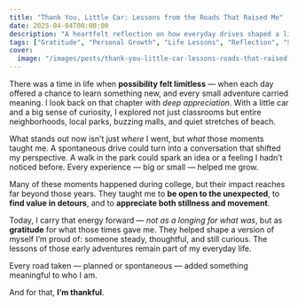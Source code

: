 ```yaml
---
title: "Thank You, Little Car: Lessons from the Roads That Raised Me"
date: 2025-04-04T00:00:00
description: "A heartfelt reflection on how everyday drives shaped a life of gratitude, curiosity, and personal growth."
tags: ["Gratitude", "Personal Growth", "Life Lessons", "Reflection", "Self-Discovery"]
cover:
  image: "/images/posts/thank-you-little-car-lessons-roads-that-raised-me.png"
---
```

There was a time in life when **possibility felt limitless** — when each day offered a chance to learn something new, and every small adventure carried meaning. I look back on that chapter with *deep appreciation*. With a little car and a big sense of curiosity, I explored not just classrooms but entire neighborhoods, local parks, buzzing malls, and quiet stretches of beach.

What stands out now isn’t just *where* I went, but *what* those moments taught me. A spontaneous drive could turn into a conversation that shifted my perspective. A walk in the park could spark an idea or a feeling I hadn’t noticed before. Every experience — big or small — helped me grow.

Many of these moments happened during college, but their impact reaches far beyond those years. They taught me to **be open to the unexpected**, to **find value in detours**, and to **appreciate both stillness and movement**.

Today, I carry that energy forward — *not as a longing for what was*, but as **gratitude** for what those times gave me. They helped shape a version of myself I’m proud of: someone steady, thoughtful, and still curious. The lessons of those early adventures remain part of my everyday life.

Every road taken — planned or spontaneous — added something meaningful to who I am.

And for that, **I’m thankful**.